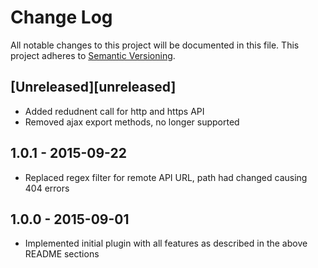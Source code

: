 # Change Log
All notable changes to this project will be documented in this file.
This project adheres to [Semantic Versioning](http://semver.org/).

## [Unreleased][unreleased]
* Added redudnent call for http and https API
* Removed ajax export methods, no longer supported

## 1.0.1 - 2015-09-22
* Replaced regex filter for remote API URL, path had changed causing 404 errors

## 1.0.0 - 2015-09-01
* Implemented initial plugin with all features as described in the above README sections
